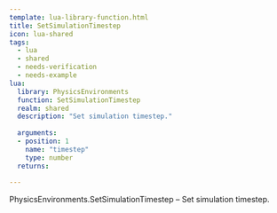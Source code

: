 ```yaml
---
template: lua-library-function.html
title: SetSimulationTimestep
icon: lua-shared
tags:
  - lua
  - shared
  - needs-verification
  - needs-example
lua:
  library: PhysicsEnvironments
  function: SetSimulationTimestep
  realm: shared
  description: "Set simulation timestep."
  
  arguments:
  - position: 1
    name: "timestep"
    type: number
  returns:
    
---
```


<div class="lua__search__keywords">
PhysicsEnvironments.SetSimulationTimestep &#x2013; Set simulation timestep.
</div>
